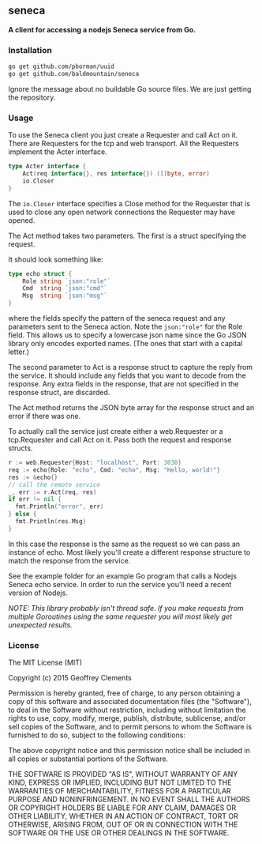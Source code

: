 ## seneca

**A client for accessing a nodejs Seneca service from Go.**

### Installation

```bash
go get github.com/pborman/uuid
go get github.com/baldmountain/seneca
```
Ignore the message about no buildable Go source files. We are just getting the repository.

### Usage

To use the Seneca client you just create a Requester and call Act on it. There are
Requesters for the tcp and web transport. All the Requesters implement the Acter
interface.

```Go
type Acter interface {
	Act(req interface{}, res interface{}) ([]byte, error)
	io.Closer
}
```

The `io.Closer` interface specifies a Close method for the Requester that
is used to close any open network connections the Requester may have opened.

The Act method takes two parameters. The first is a struct specifying the request.

It should look something like:

```Go
type echo struct {
	Role string `json:"role"`
	Cmd  string `json:"cmd"`
	Msg  string `json:"msg"`
}
```

where the fields specify the pattern of the seneca request and any parameters
sent to the Seneca action. Note the `json:"role"` for the Role field. This allows
us to specify a lowercase json name since the Go JSON library only encodes exported
names. (The ones that start with a capital letter.)

The second parameter to Act is a response struct to capture the reply from the
service. It should include any fields that you want to decode from the response.
Any extra fields in the response, that are not specified in the response struct,
are discarded.

The Act method returns the JSON byte array for the response struct and an error if
there was one.

To actually call the service just create either a web.Requester or a
tcp.Requester and call Act on it. Pass both the request and response structs.

```Go
r := web.Requester{Host: "localhost", Port: 3030}
req := echo{Role: "echo", Cmd: "echo", Msg: "Hello, world!"}
res := &echo{}
// call the remote service
_, err := r.Act(req, res)
if err != nil {
  fmt.Println("error", err)
} else {
  fmt.Println(res.Msg)
}
```

In this case the response is the same as the request so we can pass an instance
of echo. Most likely you'll create a different response structure to match
the response from the service.

See the example folder for an example Go program that calls a Nodejs Seneca echo
service. In order to run the service you'll need a recent version of Nodejs.

*NOTE: This library probably isn't thread safe. If you make requests from multiple
Goroutines using the same requester you will most likely get unexpected results.*

### License

The MIT License (MIT)

Copyright (c) 2015 Geoffrey Clements

Permission is hereby granted, free of charge, to any person obtaining a copy
of this software and associated documentation files (the "Software"), to deal
in the Software without restriction, including without limitation the rights
to use, copy, modify, merge, publish, distribute, sublicense, and/or sell
copies of the Software, and to permit persons to whom the Software is
furnished to do so, subject to the following conditions:

The above copyright notice and this permission notice shall be included in all
copies or substantial portions of the Software.

THE SOFTWARE IS PROVIDED "AS IS", WITHOUT WARRANTY OF ANY KIND, EXPRESS OR
IMPLIED, INCLUDING BUT NOT LIMITED TO THE WARRANTIES OF MERCHANTABILITY,
FITNESS FOR A PARTICULAR PURPOSE AND NONINFRINGEMENT. IN NO EVENT SHALL THE
AUTHORS OR COPYRIGHT HOLDERS BE LIABLE FOR ANY CLAIM, DAMAGES OR OTHER
LIABILITY, WHETHER IN AN ACTION OF CONTRACT, TORT OR OTHERWISE, ARISING FROM,
OUT OF OR IN CONNECTION WITH THE SOFTWARE OR THE USE OR OTHER DEALINGS IN THE
SOFTWARE.
